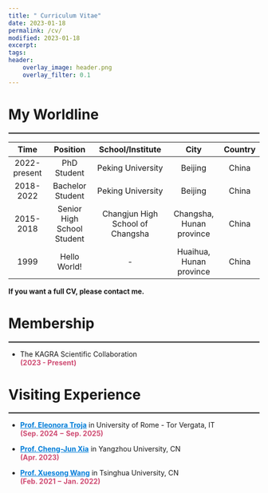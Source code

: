 ```yaml
---
title: " Curriculum Vitae"
date: 2023-01-18
permalink: /cv/
modified: 2023-01-18
excerpt:
tags:
header:
    overlay_image: header.png
    overlay_filter: 0.1 
---
```


# My Worldline
<hr style="border:1px solid gray"> 

| <center>Time</center> | <center>Position</center> | <center>School/Institute</center> | <center>City</center> | <center>Country</center> |
|--------------	  |----------------------------	 |---------------------------------	 |---------------------------	 |---------	|
| <center>2022-present</center> | <center>PhD Student</center>| <center>Peking University</center> | <center>Beijing</center> | <center>China</center> |
| <center>2018-2022</center> | <center>Bachelor Student</center> | <center>Peking University</center> | <center>Beijing</center> | <center>China</center> |
| <center>2015-2018</center> | <center>Senior High School Student</center> | <center>Changjun High School of Changsha</center> | <center>Changsha, Hunan province</center> | <center>China</center> |
| <center>1999</center> | <center>Hello World!</center> | <center> - </center> | <center>Huaihua, Hunan province</center> | <center>China</center> |

<b> If you want a full CV, please contact me. </b>

# Membership
<hr style="border:1px solid gray"> 

* The KAGRA Scientific Collaboration
  <br><font color="#CF4C73"><b>(2023 - Present)</b></font>

# Visiting Experience

<hr style="border:1px solid gray">

* <a href="https://eleonoratroja.wordpress.com" style="color: #007DD9;"><b>Prof. Eleonora Troja</b></a> in University of Rome - Tor Vergata, IT
  <br><font color="#CF4C73"><b>(Sep. 2024 − Sep. 2025)</b></font>
  
* <a href="http://cgc.yzu.edu.cn/info/1014/1582.htm" style="color: #007DD9;"><b>Prof. Cheng-Jun Xia</b></a> in Yangzhou University, CN
  <br><font color="#CF4C73"><b>(Apr. 2023)</b></font>

* <a href="https://sharonxuesongwang.wordpress.com" style="color: #007DD9;"><b>Prof. Xuesong Wang</b></a> in Tsinghua University, CN
  <br><font color="#CF4C73"><b>(Feb. 2021 − Jan. 2022)</b></font>
